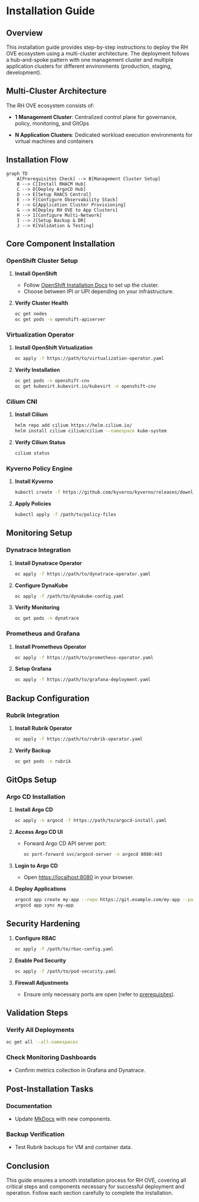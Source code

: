 # Installation Guide

## Overview

This installation guide provides step-by-step instructions to deploy the RH OVE ecosystem using a multi-cluster architecture. The deployment follows a hub-and-spoke pattern with one management cluster and multiple application clusters for different environments (production, staging, development).

## Multi-Cluster Architecture

The RH OVE ecosystem consists of:

- **1 Management Cluster**: Centralized control plane for governance, policy, monitoring, and GitOps

- **N Application Clusters**: Dedicated workload execution environments for virtual machines and containers

## Installation Flow

```mermaid
graph TD
    A[Prerequisites Check] --> B[Management Cluster Setup]
    B --> C[Install RHACM Hub]
    C --> D[Deploy ArgoCD Hub]
    D --> E[Setup RHACS Central]
    E --> F[Configure Observability Stack]
    F --> G[Application Cluster Provisioning]
    G --> H[Deploy RH OVE to App Clusters]
    H --> I[Configure Multi-Network]
    I --> J[Setup Backup & DR]
    J --> K[Validation & Testing]
```

## Core Component Installation

### OpenShift Cluster Setup

1. **Install OpenShift**
   - Follow [OpenShift Installation Docs](https://docs.openshift.com/) to set up the cluster.
   - Choose between IPI or UPI depending on your infrastructure.

2. **Verify Cluster Health**
   ```bash
   oc get nodes
   oc get pods -n openshift-apiserver
   ```

### Virtualization Operator

1. **Install OpenShift Virtualization**
   ```bash
   oc apply -f https://path/to/virtualization-operator.yaml
   ```

2. **Verify Installation**
   ```bash
   oc get pods -n openshift-cnv
   oc get kubevirt.kubevirt.io/kubevirt -n openshift-cnv
   ```

### Cilium CNI

1. **Install Cilium**
   ```bash
   helm repo add cilium https://helm.cilium.io/
   helm install cilium cilium/cilium --namespace kube-system
   ```

2. **Verify Cilium Status**
   ```bash
   cilium status
   ```

### Kyverno Policy Engine

1. **Install Kyverno**
   ```bash
   kubectl create -f https://github.com/kyverno/kyverno/releases/download/v1.5.2/install.yaml
   ```

2. **Apply Policies**
   ```bash
   kubectl apply -f /path/to/policy-files
   ```

## Monitoring Setup

### Dynatrace Integration

1. **Install Dynatrace Operator**
   ```bash
   oc apply -f https://path/to/dynatrace-operator.yaml
   ```

2. **Configure DynaKube**
   ```bash
   oc apply -f /path/to/dynakube-config.yaml
   ```

3. **Verify Monitoring**
   ```bash
   oc get pods -n dynatrace
   ```

### Prometheus and Grafana

1. **Install Prometheus Operator**
   ```bash
   oc apply -f https://path/to/prometheus-operator.yaml
   ```

2. **Setup Grafana**
   ```bash
   oc apply -f https://path/to/grafana-deployment.yaml
   ```

## Backup Configuration

### Rubrik Integration

1. **Install Rubrik Operator**
   ```bash
   oc apply -f https://path/to/rubrik-operator.yaml
   ```

2. **Verify Backup**
   ```bash
   oc get pods -n rubrik
   ```

## GitOps Setup

### Argo CD Installation

1. **Install Argo CD**
   ```bash
   oc apply -n argocd -f https://path/to/argocd-install.yaml
   ```

2. **Access Argo CD UI**
   - Forward Argo CD API server port:
     ```bash
     oc port-forward svc/argocd-server -n argocd 8080:443
     ```

3. **Login to Argo CD**
   - Open [https://localhost:8080](https://localhost:8080) in your browser.

4. **Deploy Applications**
   ```bash
   argocd app create my-app --repo https://git.example.com/my-app --path ./
   argocd app sync my-app
   ```

## Security Hardening

1. **Configure RBAC**
   ```bash
   oc apply -f /path/to/rbac-config.yaml
   ```

2. **Enable Pod Security**
   ```bash
   oc apply -f /path/to/pod-security.yaml
   ```

3. **Firewall Adjustments**
   - Ensure only necessary ports are open (refer to [prerequisites](prerequisites.md)).

## Validation Steps

### Verify All Deployments

```bash
oc get all --all-namespaces
```

### Check Monitoring Dashboards

- Confirm metrics collection in Grafana and Dynatrace.

## Post-Installation Tasks

### Documentation

- Update [MkDocs](../mkdocs.yml) with new components.

### Backup Verification

- Test Rubrik backups for VM and container data.

## Conclusion

This guide ensures a smooth installation process for RH OVE, covering all critical steps and components necessary for successful deployment and operation. Follow each section carefully to complete the installation.

